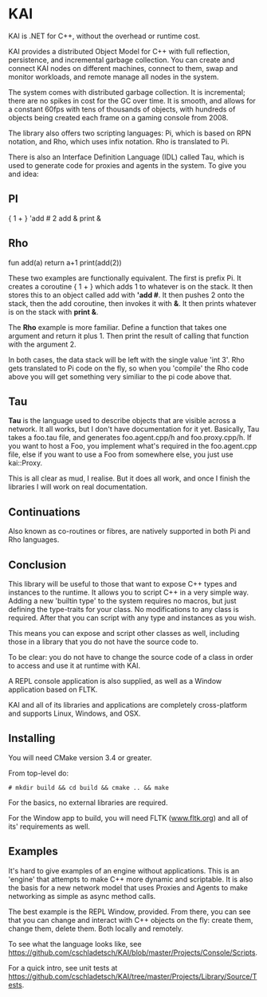 KAI
===

KAI is .NET for C++, without the overhead or runtime cost.

KAI provides a distributed Object Model for C++ with full reflection, persistence, and incremental garbage collection. You can create and connect KAI nodes on different machines, connect to them, swap and monitor workloads, and remote manage all nodes in the system.

The system comes with distributed garbage collection. It is incremental; there are no spikes in cost for the GC over time. It is smooth, and allows for a constant 60fps with tens of thousands of objects, with hundreds of objects being created each frame on a gaming console from 2008.

The library also offers two scripting languages: Pi, which is based on RPN notation, and Rho, which uses infix notation. Rho is translated to Pi. 

There is also an Interface Definition Language (IDL) called Tau, which is used to generate code for proxies and agents in the system. To give you and idea:

PI
--
{ 1 + } 'add # 
2 add &
print &

Rho
---
fun add(a)
	return a+1
print(add(2))


These two examples are functionally equivalent. The first is prefix Pi. It creates a coroutine { 1 + } which adds 1 to whatever is on the stack. It then stores this to an object called add with __'add #__. It then pushes 2 onto the stack, then the add coroutine, then invokes it with __&__.  It then prints whatever is on the stack with __print &__.

The **Rho** example is more familiar. Define a function that takes one argument and return it plus 1. Then print the result of calling that function with the argument 2.

In both cases, the data stack will be left with the single value 'int 3'. Rho gets translated to Pi code on the fly, so when you 'compile' the Rho code above you will get something very similiar to the pi code above that.

Tau
---
**Tau** is the language used to describe objects that are visible across a network. It all works, but I don't have documentation for it yet. Basically, Tau takes a foo.tau file, and generates foo.agent.cpp/h and foo.proxy.cpp/h. If you want to host a Foo, you implement what's required in the foo.agent.cpp file, else if you want to use a Foo from somewhere else, you just use kai::Proxy<Foo>.

This is all clear as mud, I realise. But it does all work, and once I finish the libraries I will work on real documentation.

Continuations
-------------
Also known as co-routines or fibres, are natively supported in both Pi and Rho languages.

Conclusion
----------
This library will be useful to those that want to expose C++ types and instances to the runtime. It allows you to script C++ in a very simple way. Adding a new 'builtin type' to the system requires no macros, but just defining the type-traits for your class. No modifications to any class is required. After that you can script with any type and instances as you wish.

This means you can expose and script other classes as well, including those in a library that you do not have the source code to. 

To be clear: you do not have to change the source code of a class in order to access and use it at runtime with KAI.

A REPL console application is also supplied, as well as a Window application based on FLTK.

KAI and all of its libraries and applications are completely cross-platform and supports Linux, Windows, and OSX.

Installing
----------
You will need CMake version 3.4 or greater.

From top-level do:

	# mkdir build && cd build && cmake .. && make

For the basics, no external libraries are required.

For the Window app to build, you will need FLTK (www.fltk.org) and all of its' requirements as well.

Examples
--------
It's hard to give examples of an engine without applications. This is an 'engine' that attempts to make C++ more dynamic and scriptable. It is also the basis for a new network model that uses Proxies and Agents to make networking as simple as async method calls.

The best example is the REPL Window, provided. From there, you can see that you can change and interact with C++ objects on the fly: create them, change them, delete them. Both locally and remotely.

To see what the language looks like, see https://github.com/cschladetsch/KAI/blob/master/Projects/Console/Scripts.

For a quick intro, see unit tests at https://github.com/cschladetsch/KAI/tree/master/Projects/Library/Source/Tests.
